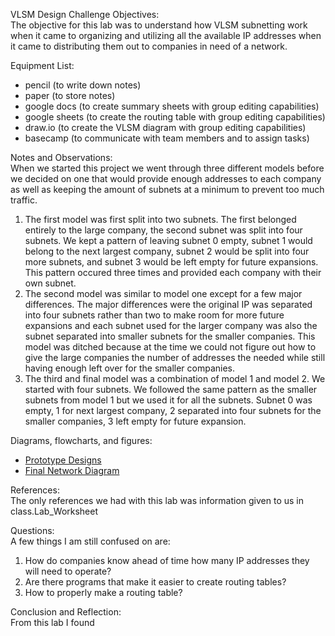 VLSM Design Challenge
  Objectives:
  <br>
    The objective for this lab was to understand how VLSM subnetting work when it came to organizing and 
    utilizing all the available IP addresses when it came to distributing them out to companies in need of a network.
    
  Equipment List:
  <br>
  <ul>
  <li>pencil (to write down notes)</li>
    <li>paper (to store notes)</li>
    <li>google docs (to create summary sheets with group editing capabilities)</li>
    <li>google sheets (to create the routing table with group editing capabilities)</li>
    <li>draw.io (to create the VLSM diagram with group editing capabilities)</li>
    <li>basecamp (to communicate with team members and to assign tasks)</li>
      </ul>
  
  Notes and Observations:
  <br>
  When we started this project we went through three different models before we decided on one that would provide enough addresses to 
each company as well as keeping the amount of subnets at a minimum to prevent too much traffic. 
<ol>
<li>The first model was first split into two subnets. The first belonged entirely to the large company, the second subnet was split into four subnets. We kept a pattern of leaving subnet 0 empty, subnet 1 would belong to the next largest company, subnet 2 would be split into four more subnets, and subnet 3 would be left empty for future expansions. This pattern occured three times and provided each company with their own subnet.</li>
<li>The second model was similar to model one except for a few major differences. The major differences were the original IP was separated into four subnets rather than two to make room for more future expansions and each subnet used for the larger company was also the subnet separated into smaller subnets for the smaller companies. This model was ditched because at the time we could not figure out how to give the large companies the number of addresses the needed while still having enough left over for the smaller companies.</li>
<li>The third and final model was a combination of model 1 and model 2. We started with four subnets. We followed the same pattern as the smaller subnets from model 1 but we used it for all the subnets. Subnet 0 was empty, 1 for next largest company, 2 separated into four subnets for the smaller companies, 3 left empty for future expansion.</li>
  </ol>
  Diagrams, flowcharts, and figures:
  <br>
  <ul>
    <li><a href="https://github.com/DesignsMP/Lab_Reports/blob/master/Subnetting/Design%20Challenge/Design_Notes.png">Prototype Designs</a></li>
    <li><a href="https://github.com/DesignsMP/Lab_Reports/blob/master/Subnetting/Design%20Challenge/Final_design.png">Final Network Diagram</a></li>
  </ul>
  References:
  <br>
    The only references we had with this lab was information given to us in class.<a>Lab_Worksheet</a>
  
  Questions:
  <br>
  A few things I am still confused on are:
  <ol>
  <li> How do companies know ahead of time how many IP addresses they will need to operate?</li>
  <li> Are there programs that make it easier to create routing tables?</li>
  <li> How to properly make a routing table?</li>
  </ol>
  Conclusion and Reflection:
  <br>
  From this lab I found
